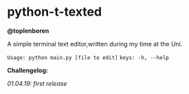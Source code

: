 # python-t-texted
**@toplenboren**

A simple terminal text editor,written during my time at the Uni. 

`Usage: python main.py [file to edit]`
`keys: -h, --help`

**Challengelog:**

*01.04.19:* _first release_


